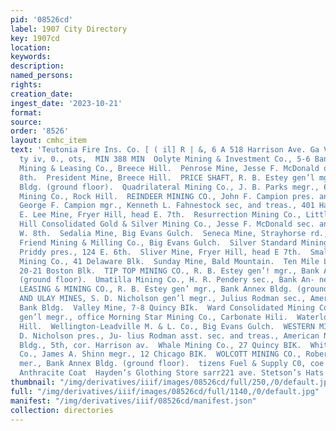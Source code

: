 ```yaml
---
pid: '08526cd'
label: 1907 City Directory
key: 1907cd
location: 
keywords: 
description: 
named_persons: 
rights: 
creation_date: 
ingest_date: '2023-10-21'
format: 
source: 
order: '8526'
layout: cmhc_item
text: 'Teutonia Fire Ins. Co. [ ( il] R | &, 6 A 518 Harrison Ave. Ga VI e NS: Ga
  ty iv, 0., ots,  MIN 388 MIN  Oolyte Mining & Investment Co., 5-6 Bank Annex Bidg  Penn
  Mining & Leasing Co., Breece Hill.  Penrose Mine, Jesse F. McDonald owner, 129 W.
  8th.  President Mine, Breece Hill.  PRICE SHAFT, R. B. Estey gen’l mgr., Bank Annex
  Bldg. (ground floor).  Quadrilateral Mining Co., J. B. Parks megr., 6 Emmet BIK.  Rebate
  Mining Co., Rock Hill.  REINDEER MINING CO., John F. Campion pres. and gen’] mgr.,
  George F. Campion mgr., Kenneth L. Fahnestock sec, and treas., 401 Harrison av.  Robert
  E. Lee Mine, Fryer Hill, head E. 7th.  Resurrection Mining Co., Little Ella Hill.  Rock
  Hill Consolidated Gold & Silver Mining Co., Jesse F. McDonald sec. and treas., 129
  W. 8th.  Sedalia Mine, Big Evans Gulch.  Seneca Mine, Strayhorse rd., head E. 5th.  Silent
  Friend Mining & Milling Co., Big Evans Gulch.  Silver Standard Mining Co., C. N.
  Priddy pres., 124 E. 6th.  Sliver Mine, Fryer Hill, head E 7th.  Small Hopes Consolidated
  Mining Co., 41 Delaware Blk.  Sunday Mine, Bald Mountain.  Ten Mile Leasing Co.,
  20-21 Boston Blk.  TIP TOP MINING CO., R. B. Estey gen’! mgr., Bank Annex Blidg.
  (ground floor).  Umatilla Mining Co., H. R. Pendery sec., Bank An- nex Bldg.  UNION
  LEASING & MINING CO., R. B. Estey gen’ mgr., Bank Annex Bldg. (ground floor).  UTE
  AND ULAY MINES, S. D. Nicholson gen’l megr., Julius Rodman sec., American National
  Bank Bldg.  Valley Mine, 7-8 Quincy BIk.  Ward Consolidated Mining Co., E. D. Dickerman
  gen’l megr., office Morning Star Mining Co., Carbonate Hili.  Waterloo Mine, Carbonate
  Hill.  Wellington-Leadville M. & L. Co., Big Evans Gulch.  WESTERN MINING CO., S.
  D. Nicholson pres., Ju- lius Rodman asst. sec. and treas., American Na- tional Bank
  Bldg., 5th, cor. Harrison av.  Whale Mining Co., 27 Quincy BIK.  White Cap Mining
  Co., James A. Shinn megr., 12 Chicago BIK.  WOLCOTT MINING CO., Robert B. Estey
  mer., Bank Annex Bldg. (ground floor).  tizens Fuel & Supply C0, coe nanwison avenve
  Anthracite Coat  Hayden’s Glothing Store sarr221 ave. Stetson’s Hats  5 '
thumbnail: "/img/derivatives/iiif/images/08526cd/full/250,/0/default.jpg"
full: "/img/derivatives/iiif/images/08526cd/full/1140,/0/default.jpg"
manifest: "/img/derivatives/iiif/08526cd/manifest.json"
collection: directories
---
```

